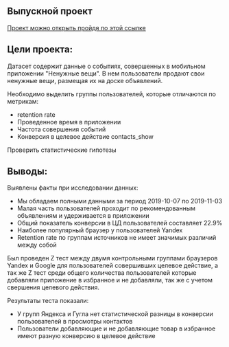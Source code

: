 ## Выпускной проект
[Проект можно открыть пройдя по этой ссылке]()
## Цели проекта:
Датасет содержит данные о событиях, совершенных в мобильном приложении "Ненужные вещи". В нем пользователи продают свои ненужные вещи, размещая их на доске объявлений.

Необходимо выделить группы пользователей, которые отличаются по метрикам:
* retention rate
* Проведенное время в приложении
* Частота совершения событий
* Конверсия в целевое действие contacts_show

Проверить статистические гипотезы

## Выводы: 
Выявлены факты при исследовании данных:
* Мы обладаем полными данными за период 2019-10-07 по 2019-11-03
* Малая часть пользователей проходит по рекомендованным объявлениям и удерживается в приложении
* Общий показатель конверсии в ЦД пользователей составляет 22.9%
* Наиболее популярный браузер у пользователей Yandex
* Retention rate по группам источников не имеет значимых различий между собой
    
Был проведен Z тест между двумя контрольными группами браузеров Yandex и Google для пользователей совершивших целевое действие, а так же Z тест среди общего количества пользователей которые добавляли приложение в избранное и не добавляли, так же с учетом свершения целевого действия.
    
Результаты теста показали:
* У групп Яндекса и Гугла нет статистической разницы в конверсии пользователей в просмотры контактов
* Пользователи добавляющие и не добавляющие товар в избранное имеют разную конверсию в целевое действие
